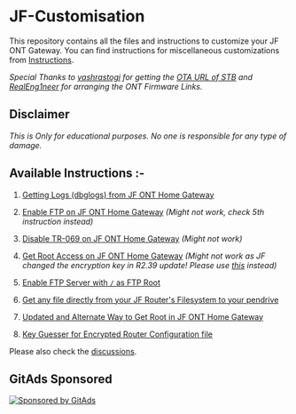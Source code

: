 # JF-Customisation

This repository contains all the files and instructions to customize your JF ONT Gateway. You can find instructions for miscellaneous customizations from [Instructions](https://github.com/JFC-Group/JF-Customisation/tree/master/Instructions/).

*Special Thanks to [yashrastogi](https://broadbandforum.co/members/yashrastogi.81002/) for getting the [OTA URL of STB](https://broadbandforum.co/threads/jio-stb-jhsd200-ota-link.209956/) and [RealEng1neer](https://github.com/RealEng1neer) for arranging the ONT Firmware Links.*

## Disclaimer

*This is Only for educational purposes. No one is responsible for any type of damage.*

## Available Instructions :-

1. [Getting Logs (dbglogs) from JF ONT Home Gateway](https://github.com/JFC-Group/JF-Customisation/blob/master/Instructions/Get-dbglogs-JF-ONT-Home-Gateway.md)

2. [Enable FTP on JF ONT Home Gateway](https://github.com/JFC-Group/JF-Customisation/blob/master/Instructions/Enable-FTP-JF-ONT-Home-Gateway.md) *(Might not work, check 5th instruction instead)*

3. [Disable TR-069 on JF ONT Home Gateway](https://github.com/JFC-Group/JF-Customisation/blob/master/Instructions/Disable-TR-069-JF-ONT-Home-Gateway.md) *(Might not work)*

4. [Get Root Access on JF ONT Home Gateway](https://github.com/JFC-Group/JF-Customisation/blob/master/Instructions/Get-Root-Access-JF-ONT-Home-Gateway.md) *(Might not work as JF changed the encryption key in R2.39 update! Please use [this](https://github.com/JFC-Group/JF-Customisation/blob/master/Instructions/Alternate-Way-To-Get-Root-Access-JF-ONT-Home-Gateway.md) instead)*

5. [Enable FTP Server with `/` as FTP Root](https://github.com/JFC-Group/JF-Customisation/blob/master/Instructions/Enable-Root-FTP-JF-ONT-Home-Gateway.md)

6. [Get any file directly from your JF Router's Filesystem to your pendrive](https://github.com/JFC-Group/JF-Customisation/blob/master/Instructions/Get-Any-File-From-JF-ONT-Home-Gateway.md)

7. [Updated and Alternate Way to Get Root in JF ONT Home Gateway](https://github.com/JFC-Group/JF-Customisation/blob/master/Instructions/Alternate-Way-To-Get-Root-Access-JF-ONT-Home-Gateway.md)

8. [Key Guesser for Encrypted Router Configuration file](https://github.com/JFC-Group/JF-Customisation/blob/master/keyguesser.py)

Please also check the [discussions](https://github.com/JFC-Group/JF-Customisation/discussions).

## GitAds Sponsored
[![Sponsored by GitAds](https://gitads.dev/v1/ad-serve?source=jfc-group/jf-customisation@github)](https://gitads.dev/v1/ad-track?source=jfc-group/jf-customisation@github)
